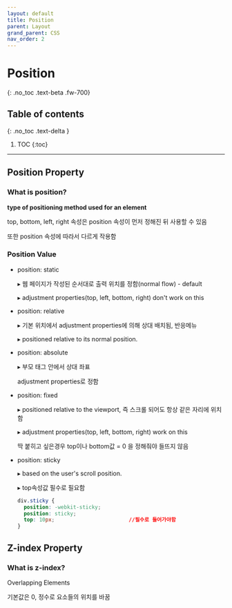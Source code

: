 ```yaml
---
layout: default
title: Position
parent: Layout
grand_parent: CSS
nav_order: 2
---
```


# Position
{: .no_toc .text-beta .fw-700}

## Table of contents
{: .no_toc .text-delta }

1. TOC
{:toc}

---

## Position Property

### What is position?

**type of positioning method used for an element**

top, bottom, left, right 속성은 position 속성이 먼저 정해진 뒤 사용할 수 있음

또한 position 속성에 따라서 다르게 작용함

### Position Value

* position: static

    &#9656; 웹 페이지가 작성된 순서대로 출력 위치를 정함(normal flow) - default 
    
    &#9656; adjustment properties(top, left, bottom, right) don't work on this
    
* position: relative 

    &#9656; 기본 위치에서 adjustment properties에 의해 상대 배치됨, 반응메뉴

    &#9656; positioned relative to its normal position. 

* position: absolute

    &#9656; 부모 태그 안에서 상대 좌표
    
    adjustment properties로 정함

* position: fixed

    &#9656; positioned relative to the viewport, 즉 스크롤 되어도 항상 같은 자리에 위치함
    
    &#9656; adjustment properties(top, left, bottom, right) work on this
    
    딱 붙히고 싶은경우 top이나 bottom값 = 0 을 정해줘야 들뜨지 않음    

* position: sticky

    &#9656; based on the user's scroll position.	
    
    &#9656; top속성값 필수로 필요함
    
    ```css
    div.sticky {
      position: -webkit-sticky;
      position: sticky;
      top: 10px;                        //필수로 들어가야함
    }
    ```

## Z-index Property

### What is z-index?

Overlapping Elements

기본값은 0, 정수로 요소들의 위치를 바꿈